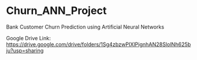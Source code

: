 # Churn_ANN_Project
Bank Customer Churn Prediction using Artificial Neural Networks

Google Drive Link:
https://drive.google.com/drive/folders/1Sg4zbzwPIXlPignhAN28SlolNh625bju?usp=sharing
